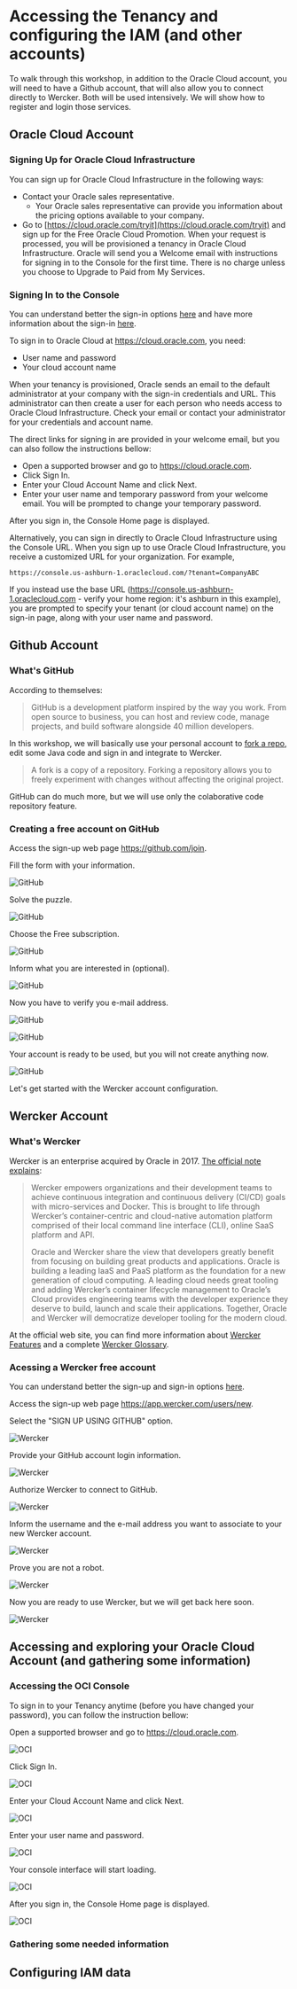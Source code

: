 # Accessing the Tenancy and configuring the IAM (and other accounts)

To walk through this workshop, in addition to the Oracle Cloud account, you will need to have a Github account, that will also allow you to connect directly to Wercker. Both will be used intensively. We will show how to register and login those services.

## Oracle Cloud Account

### Signing Up for Oracle Cloud Infrastructure

You can sign up for Oracle Cloud Infrastructure in the following ways:

* Contact your Oracle sales representative.
  * Your Oracle sales representative can provide you information about the pricing options available to your company.
* Go to [https://cloud.oracle.com/tryit](https://cloud.oracle.com/tryit) and sign up for the Free Oracle Cloud Promotion.
  When your request is processed, you will be provisioned a tenancy in Oracle Cloud Infrastructure. Oracle will send you a Welcome email with instructions for signing in to the Console for the first time. There is no charge unless you choose to Upgrade to Paid from My Services.

### Signing In to the Console

You can understand better the sign-in options [here](https://docs.cloud.oracle.com/iaas/Content/GSG/Concepts/signinoptions.htm) and have more information about the sign-in [here](https://docs.cloud.oracle.com/iaas/Content/GSG/Tasks/signingin.htm).

To sign in to Oracle Cloud at <https://cloud.oracle.com>, you need:

* User name and password
* Your cloud account name

When your tenancy is provisioned, Oracle sends an email to the default administrator at your company with the sign-in credentials and URL. This administrator can then create a user for each person who needs access to Oracle Cloud Infrastructure. Check your email or contact your administrator for your credentials and account name.

The direct links for signing in are provided in your welcome email, but you can also follow the instructions bellow:

* Open a supported browser and go to <https://cloud.oracle.com>.
* Click Sign In.
* Enter your Cloud Account Name and click Next.
* Enter your user name and temporary password from your welcome email. You will be prompted to change your temporary password.

After you sign in, the Console Home page is displayed.

Alternatively, you can sign in directly to Oracle Cloud Infrastructure using the Console URL. When you sign up to use Oracle Cloud Infrastructure, you receive a customized URL for your organization. For example,

    https://console.us-ashburn-1.oraclecloud.com/?tenant=CompanyABC

If you instead use the base URL (<https://console.us-ashburn-1.oraclecloud.com> - verify your home region: it's ashburn in this example), you are prompted to specify your tenant (or cloud account name) on the sign-in page, along with your user name and password.

## Github Account

### What's GitHub

According to themselves:
> GitHub is a development platform inspired by the way you work. From open source to business, you can host and review code, manage projects, and build software alongside 40 million developers.

In this workshop, we will basically use your personal account to [fork a repo](https://help.github.com/en/articles/fork-a-repo), edit some Java code and sign in and integrate to Wercker.

> A fork is a copy of a repository. Forking a repository allows you to freely experiment with changes without affecting the original project.

GitHub can do much more, but we will use only the colaborative code repository feature.

### Creating a free account on GitHub

Access the sign-up web page <https://github.com/join>.

Fill the form with your information.

![GitHub](images/github01.png)

Solve the puzzle.

![GitHub](images/github02.png)

Choose the Free subscription.

![GitHub](images/github03.png)

Inform what you are interested in (optional).

![GitHub](images/github04.png)

Now you have to verify you e-mail address.

![GitHub](images/github05.png)

![GitHub](images/github06.png)

Your account is ready to be used, but you will not create anything now.

![GitHub](images/github07.png)

Let's get started with the Wercker account configuration.

## Wercker Account

### What's Wercker

Wercker is an enterprise acquired by Oracle in 2017. [The official note explains](https://www.oracle.com/corporate/acquisitions/wercker/):

> Wercker empowers organizations and their development teams to achieve continuous integration and continuous delivery (CI/CD) goals with micro-services and Docker. This is brought to life through Wercker’s container-centric and cloud-native automation platform comprised of their local command line interface (CLI), online SaaS platform and API.
>
>
> Oracle and Wercker share the view that developers greatly benefit from focusing on building great products and applications. Oracle is building a leading IaaS and PaaS platform as the foundation for a new generation of cloud computing. A leading cloud needs great tooling and adding Wercker’s container lifecycle management to Oracle’s Cloud provides engineering teams with the developer experience they deserve to build, launch and scale their applications. Together, Oracle and Wercker will democratize developer tooling for the modern cloud.

At the official web site, you can find more information about [Wercker Features](https://devcenter.wercker.com/overview-and-core-concepts/wercker-features/) and a complete [Wercker Glossary](https://devcenter.wercker.com/supplementary-information/wercker-glossary/).

### Acessing a Wercker free account

You can understand better the sign-up and sign-in options [here](https://devcenter.wercker.com/introductions/create-account/).

Access the sign-up web page <https://app.wercker.com/users/new>.

Select the "SIGN UP USING GITHUB" option.

![Wercker](images/wercker01.png)

Provide your GitHub account login information.

![Wercker](images/wercker02.png)

Authorize Wercker to connect to GitHub.

![Wercker](images/wercker03.png)

Inform the username and the e-mail address you want to associate to your new Wercker account.

![Wercker](images/wercker04.png)

Prove you are not a robot.

![Wercker](images/wercker05.png)

Now you are ready to use Wercker, but we will get back here soon.

![Wercker](images/wercker06.png)

## Accessing and exploring your Oracle Cloud Account (and gathering some information)

### Accessing the OCI Console

To sign in to your Tenancy anytime (before you have changed your password), you can follow the instruction bellow:

Open a supported browser and go to <https://cloud.oracle.com>.

![OCI](images/oci01.png)

Click Sign In.

![OCI](images/oci02.png)

Enter your Cloud Account Name and click Next.

![OCI](images/oci03.png)

Enter your user name and password.

![OCI](images/oci04.png)

Your console interface will start loading.

![OCI](images/oci05.png)

After you sign in, the Console Home page is displayed.

![OCI](images/oci06.png)

### Gathering some needed information



## Configuring IAM data

